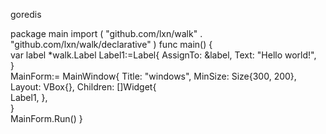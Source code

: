 goredis


package main
import (
    "github.com/lxn/walk"
    . "github.com/lxn/walk/declarative"
)
func main() {  
    var label *walk.Label
    Label1:=Label{
      AssignTo: &label,	
      Text:     "Hello world!",			
    }   
    MainForm:=	MainWindow{
        Title:   "windows",
        MinSize: Size{300, 200},          
        Layout:  VBox{},
        Children: []Widget{           
            Label1,
        },		
    }   
    MainForm.Run()
}
